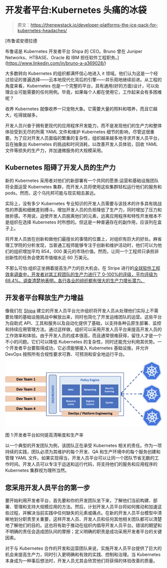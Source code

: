 # 开发者平台:Kubernetes 头痛的冰袋

> 原文：<https://thenewstack.io/developer-platforms-the-ice-pack-for-kubernetes-headaches/>

[](https://www.linkedin.com/in/bruno-a-a369028/)

 [布鲁诺安德拉德

布鲁诺是 Kubernetes 开发者平台 Shipa 的 CEO。Bruno 曾在 Juniper Networks、HTBASE、Oracle 和 IBM 担任软件工程职务。](https://www.linkedin.com/in/bruno-a-a369028/) [](https://www.linkedin.com/in/bruno-a-a369028/)

大多数转向 Kubernetes 的组织都满怀信心地进入 it 领域。他们认为这是一个经过验证的普遍选择——云本地现代化背后的引擎——并乐观地继续前进。从工程的角度来看，Kubernetes 也是一个完整的平台，具有通用(好的方面)设计，可以处理企业可能需要的任何用例。毕竟，如果每个人都在使用它，工作起来会有多困难呢？

收养 Kubernetes 就像收养一只宠物大象。它需要大量的照料和喂养，而且它越大，吃得就越多。

开发人员兴奋于拥有更现代的应用程序开发能力，而不是发现他们的生产力和整体体验受到无尽的所需 YAML 文件和维护 Kubernetes 细节的影响，尽管这很重要。为了应对开发人员面临的繁重的复杂性，组织越来越多地寻求开发人员平台，旨在抽象出 Kubernetes 的挑战和时间消耗，以改善开发人员体验，回收 YAML 文件等损失的生产力，并加速微服务的大规模采用。

## Kubernetes 阻碍了开发人员的生产力

新的 Kubernetes 采用者对他们的新部署有一个共同的愿景:运营和基础设施团队将全面运营 Kubernetes 集群，而开发人员将使用这些集群轻松运行他们的服务和 pods。然而，这个乌托邦可能与现实相去甚远。

实际上，没有多少 Kubernetes 专业知识的开发人员需要与该技术的许多具有挑战性的界面和细微差别搏斗。增加开发人员的负担降低了生产力，同时增加了压力和挫折感。不用说，迫使开发人员脱离他们的元素，远离应用程序和特性开发根本不是组织在选择 Kubernetes 时所想的。但这是一种普遍存在的副作用，应该列在盒子上。

将开发人员放在创新和做他们最擅长的事情的位置上，对组织有巨大的好处。麻省理工学院的分析发现，当普通工程师能够专注于创新和维护活动时，他们可以为他们的组织增加平均 854，000 美元的市场价值。然而，让同一个工程师只承担非创新性的任务会使其市值缩水近 60 万美元。

不那么可怕:组织正坐拥着提高生产力的巨大机会。在 Stripe 进行的[全球软件工程效率调查中，开发者对其工程团队的生产力进行了 0-100%的评级，平均评级为 68.4%。调查清楚地表明，各行各业的组织都有很大的生产力增长潜力。](https://stripe.com/files/reports/the-developer-coefficient.pdf)

## 开发者平台释放生产力增益

像我们在 [Shipa](http://shipa.io) 建立的开发人员平台允许组织将开发人员从处理他们实际上不需要处理的基础设施挑战中解放出来，同时也简化了开发运维团队的运营。这些平台为自助式 API、工具和服务以及自动化提供了基础，以支持各种云原生部署、监控和持续应用管理方法。通过这样做，组织可以采用开发人员平台来提高开发人员的工作效率和体验。由于开发人员的成本很高，而且通常很难获得，留住人才是一个不小的问题。它们可以降低 Kubernetes 的复杂性，同时还能充分利用其优势。一个开发者平台要取得成功，它必须能够接入 Kubernetes 基础设施，并允许 DevOps 按照所有合规性要求可靠、可预测和安全地运行平台。

[![](img/c7411b5c1819b49ca4cd762be964d6d4.png)](https://cdn.thenewstack.io/media/2021/07/134dd840-image1.png)

图 1:开发者平台如何提高清晰度和生产率

以一个典型的开发团队为例，该团队正在承受 Kubernetes 相关的责任。作为一项持续的实践，团队必须为其维护的每个开发、QA 和生产环境中的每个服务创建和管理 YAML 文件。如果实现得当，开发人员平台可以让同一个团队节省无数的工作时间。开发人员可以专注于运送和运行代码，将支持他们的服务和应用程序的 Kubernetes 集群视为理所当然。

## 您采用开发人员平台的第一步

要开始利用开发者平台，首先要和你的开发团队坐下来，了解他们当前构建、部署、管理和支持大规模应用的方法。然后，计划开发人员平台将如何推动和加速这些过程，并解决当前实践中任何缺失的元素或痛点。在新的开发人员平台模型中清晰地划分职责至关重要，这样开发人员、开发人员和任何其他相关团队都可以清楚地了解他们的目的。这也将有助于推动在组织内倡导开发人员平台。错误的期望和不明确的责任会造成团队间的摩擦；定义明确的职责是成功采用开发者平台的关键因素。

对于与 Kubernetes 合作的开发和运营团队来说，实施开发人员平台提供了巨大的机会来提高生产力，同时引入更明确和有效的实践、控制和治理。当 Kubernetes 本身成为一种事后想法时，开发人员尤其会欣赏他们将获得的体验改善的质量。

<svg xmlns:xlink="http://www.w3.org/1999/xlink" viewBox="0 0 68 31" version="1.1"><title>Group</title> <desc>Created with Sketch.</desc></svg>